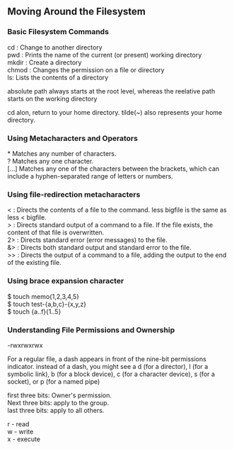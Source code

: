 ## Moving Around the Filesystem
### Basic Filesystem Commands

cd : Change to another directory\
pwd : Prints the name of the current (or present) working directory\
mkdir : Create a directory\
chmod : Changes the permission on a file or directory\
ls: Lists the contents of a directory

absolute path always starts at the root level, whereas the reelative path starts on the working directory

cd alon, return to your home directory. tilde(~) also represents your home directory.

### Using Metacharacters and Operators
\* Matches any number of characters.\
? Matches any one character.\
[...] Matches any one of the characters between the brackets, which can include a hyphen-separated range of letters or numbers.

### Using file-redirection metacharacters
 < : Directs the contents of a file to the command. less bigfile is the same as less < bigfile.\
 \> : Directs standard output of a command to a file. If the file exists, the content of that file is overwritten.\
 2> : Directs standard error (error messages) to the file.\
 &> : Directs both standard output and standard error to the file.\
 \>> : Directs the output of a command to a file, adding the output to the end of the existing file.

 ### Using brace expansion character
 \$ touch memo{1,2,3,4,5}\
 \$ touch test-{a,b,c}-{x,y,z}\
 $ touch {a..f}{1..5}

 ### Understanding File Permissions and Ownership
-rwxrwxrwx

For a regular file, a dash appears in front of the nine-bit permissions indicator. instead of a dash, you might see a d (for a director), l (for a symbolic link), b (for a block device), c (for a character device), s (for a socket), or p (for a named pipe)

first three bits: Owner's permission.\
Next three bits: apply to the group.\
last three bits: apply to all others.

r - read\
w - write\
x - execute

